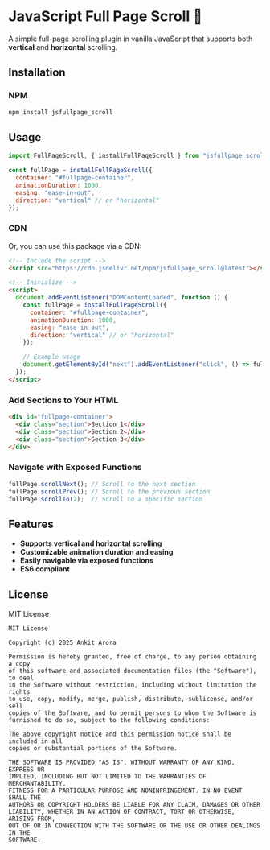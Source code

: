 # JavaScript Full Page Scroll 🚀

A simple full-page scrolling plugin in vanilla JavaScript that supports both **vertical** and **horizontal** scrolling.

## Installation

### NPM

```sh
npm install jsfullpage_scroll
```

## Usage

```javascript
import FullPageScroll, { installFullPageScroll } from "jsfullpage_scroll";

const fullPage = installFullPageScroll({ 
  container: "#fullpage-container",
  animationDuration: 1000, 
  easing: "ease-in-out", 
  direction: "vertical" // or "horizontal"
});
```

### CDN

Or, you can use this package via a CDN:

```html
<!-- Include the script -->
<script src="https://cdn.jsdelivr.net/npm/jsfullpage_scroll@latest"></script>

<!-- Initialize -->
<script>
  document.addEventListener("DOMContentLoaded", function () {
    const fullPage = installFullPageScroll({ 
      container: "#fullpage-container", 
      animationDuration: 1000, 
      easing: "ease-in-out", 
      direction: "vertical" // or "horizontal"
    });

    // Example usage
    document.getElementById("next").addEventListener("click", () => fullPage.scrollNext());
  });
</script>
```

### Add Sections to Your HTML

```html
<div id="fullpage-container">
  <div class="section">Section 1</div>
  <div class="section">Section 2</div>
  <div class="section">Section 3</div>
</div>
```

### Navigate with Exposed Functions

```javascript
fullPage.scrollNext(); // Scroll to the next section
fullPage.scrollPrev(); // Scroll to the previous section
fullPage.scrollTo(2);  // Scroll to a specific section
```

## Features
- **Supports vertical and horizontal scrolling**
- **Customizable animation duration and easing**
- **Easily navigable via exposed functions**
- **ES6 compliant**

## License

MIT License

```
MIT License

Copyright (c) 2025 Ankit Arora

Permission is hereby granted, free of charge, to any person obtaining a copy
of this software and associated documentation files (the "Software"), to deal
in the Software without restriction, including without limitation the rights
to use, copy, modify, merge, publish, distribute, sublicense, and/or sell
copies of the Software, and to permit persons to whom the Software is
furnished to do so, subject to the following conditions:

The above copyright notice and this permission notice shall be included in all
copies or substantial portions of the Software.

THE SOFTWARE IS PROVIDED "AS IS", WITHOUT WARRANTY OF ANY KIND, EXPRESS OR
IMPLIED, INCLUDING BUT NOT LIMITED TO THE WARRANTIES OF MERCHANTABILITY,
FITNESS FOR A PARTICULAR PURPOSE AND NONINFRINGEMENT. IN NO EVENT SHALL THE
AUTHORS OR COPYRIGHT HOLDERS BE LIABLE FOR ANY CLAIM, DAMAGES OR OTHER
LIABILITY, WHETHER IN AN ACTION OF CONTRACT, TORT OR OTHERWISE, ARISING FROM,
OUT OF OR IN CONNECTION WITH THE SOFTWARE OR THE USE OR OTHER DEALINGS IN THE
SOFTWARE.
```